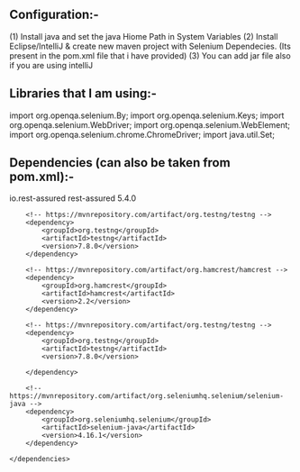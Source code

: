 Configuration:-
----------------------------------------------------------------
(1) Install java and set the java Hiome Path in System Variables
(2) Install Eclipse/IntelliJ & create new maven project with Selenium Dependecies. (Its present in the pom.xml file that i have provided)
(3) You can add jar file also if you are using intelliJ



Libraries that I am using:-
---------------------------------------------------------------
import org.openqa.selenium.By;
import org.openqa.selenium.Keys;
import org.openqa.selenium.WebDriver;
import org.openqa.selenium.WebElement;
import org.openqa.selenium.chrome.ChromeDriver;
import java.util.Set;


Dependencies (can also be taken from pom.xml):-
---------------------------------------------------------------------
 <dependencies>
        <!-- https://mvnrepository.com/artifact/io.rest-assured/rest-assured -->
        <dependency>
            <groupId>io.rest-assured</groupId>
            <artifactId>rest-assured</artifactId>
            <version>5.4.0</version>
        </dependency>

        <!-- https://mvnrepository.com/artifact/org.testng/testng -->
        <dependency>
            <groupId>org.testng</groupId>
            <artifactId>testng</artifactId>
            <version>7.8.0</version>
        </dependency>

        <!-- https://mvnrepository.com/artifact/org.hamcrest/hamcrest -->
        <dependency>
            <groupId>org.hamcrest</groupId>
            <artifactId>hamcrest</artifactId>
            <version>2.2</version>
        </dependency>

        <!-- https://mvnrepository.com/artifact/org.testng/testng -->
        <dependency>
            <groupId>org.testng</groupId>
            <artifactId>testng</artifactId>
            <version>7.8.0</version>

        </dependency>

        <!-- https://mvnrepository.com/artifact/org.seleniumhq.selenium/selenium-java -->
        <dependency>
            <groupId>org.seleniumhq.selenium</groupId>
            <artifactId>selenium-java</artifactId>
            <version>4.16.1</version>
        </dependency>

    </dependencies>
